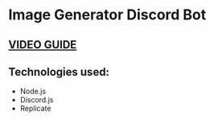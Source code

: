 # Image Generator Discord Bot

## [VIDEO GUIDE](https://youtu.be/Nu-1o3rEDww)

## Technologies used:
- Node.js
- Discord.js
- Replicate
